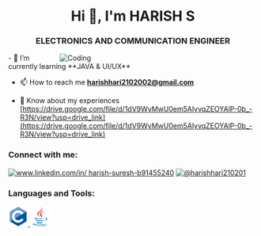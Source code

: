 <h1 align="center">Hi 👋, I'm HARISH S</h1>
<h3 align="center">ELECTRONICS AND COMMUNICATION ENGINEER</h3>
 <img align="right" alt="Coding" width="400" src="https://cdn.dribbble.com/users/1162077/screenshots/3848914/programmer.gif">
- 🌱 I’m currently learning **JAVA & UI/UX**

- 📫 How to reach me **harishhari2102002@gmail.com**

- 📄 Know about my experiences [https://drive.google.com/file/d/1dV9WyMwU0em5AIyvqZEOYAlP-0b_-R3N/view?usp=drive_link](https://drive.google.com/file/d/1dV9WyMwU0em5AIyvqZEOYAlP-0b_-R3N/view?usp=drive_link)

<h3 align="left">Connect with me:</h3>
<p align="left">
<a href="https://linkedin.com/in/www.linkedin.com/in/ harish-suresh-b91455240" target="blank"><img align="center" src="https://raw.githubusercontent.com/rahuldkjain/github-profile-readme-generator/master/src/images/icons/Social/linked-in-alt.svg" alt="www.linkedin.com/in/ harish-suresh-b91455240" height="30" width="40" /></a>
<a href="https://www.hackerrank.com/@harishhari210201" target="blank"><img align="center" src="https://raw.githubusercontent.com/rahuldkjain/github-profile-readme-generator/master/src/images/icons/Social/hackerrank.svg" alt="@harishhari210201" height="30" width="40" /></a>
</p>

<h3 align="left">Languages and Tools:</h3>
<p align="left"> <a href="https://www.cprogramming.com/" target="_blank" rel="noreferrer"> <img src="https://raw.githubusercontent.com/devicons/devicon/master/icons/c/c-original.svg" alt="c" width="40" height="40"/> </a> <a href="https://www.java.com" target="_blank" rel="noreferrer"> <img src="https://raw.githubusercontent.com/devicons/devicon/master/icons/java/java-original.svg" alt="java" width="40" height="40"/> </a> </p>
